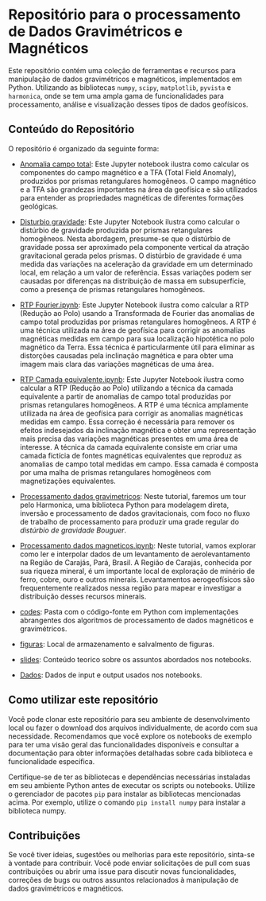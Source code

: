 # Repositório para o processamento de Dados Gravimétricos e Magnéticos

Este repositório contém uma coleção de ferramentas e recursos para manipulação de dados gravimétricos e magnéticos, implementados em Python. Utilizando as bibliotecas `numpy`, `scipy`, `matplotlib`, `pyvista` e `harmonica`, onde se tem uma ampla gama de funcionalidades para processamento, análise e visualização desses tipos de dados geofísicos.

## Conteúdo do Repositório

O repositório é organizado da seguinte forma:

- [Anomalia campo total](1_Anomalia_campo_total.ipynb): Este Jupyter notebook ilustra como calcular os componentes do campo magnético e a TFA (Total Field Anomaly), produzidos por prismas retangulares homogêneos. O campo magnético e a TFA são grandezas importantes na área da geofísica e são utilizados para entender as propriedades magnéticas de diferentes formações geológicas.

- [Disturbio gravidade](2_Disturbio_gravidade.ipynb): Este Jupyter Notebook ilustra como calcular o distúrbio de gravidade produzida por prismas retangulares homogêneos. Nesta abordagem, presume-se que o distúrbio de gravidade possa ser aproximado pela componente vertical da atração gravitacional gerada pelos prismas. O distúrbio de gravidade é uma medida das variações na aceleração da gravidade em um determinado local, em relação a um valor de referência. Essas variações podem ser causadas por diferenças na distribuição de massa em subsuperfície, como a presença de prismas retangulares homogêneos.

- [RTP Fourier.ipynb](3_RTP_Fourier.ipynb): Este Jupyter Notebook ilustra como calcular a RTP (Redução ao Polo) usando a Transformada de Fourier das anomalias de campo total produzidas por prismas retangulares homogêneos. A RTP é uma técnica utilizada na área de geofísica para corrigir as anomalias magnéticas medidas em campo para sua localização hipotética no polo magnético da Terra. Essa técnica é particularmente útil para eliminar as distorções causadas pela inclinação magnética e para obter uma imagem mais clara das variações magnéticas de uma área.

- [RTP Camada equivalente.ipynb](4_RTP_Camada_equivalente.ipynb): Este Jupyter Notebook ilustra como calcular a RTP (Redução ao Polo) utilizando a técnica da camada equivalente a partir de anomalias de campo total produzidas por prismas retangulares homogêneos. A RTP é uma técnica amplamente utilizada na área de geofísica para corrigir as anomalias magnéticas medidas em campo. Essa correção é necessária para remover os efeitos indesejados da inclinação magnética e obter uma representação mais precisa das variações magnéticas presentes em uma área de interesse. A técnica da camada equivalente consiste em criar uma camada fictícia de fontes magnéticas equivalentes que reproduz as anomalias de campo total medidas em campo. Essa camada é composta por uma malha de prismas retangulares homogêneos com magnetizações equivalentes.

- [Processamento dados gravimetricos](5_Processamento_dados_gravimetricos.ipynb): Neste tutorial, faremos um tour pelo Harmonica, uma biblioteca Python para modelagem direta, inversão e processamento de dados gravitacionais, com foco no fluxo de trabalho de processamento para produzir uma grade regular do _distúrbio de gravidade Bouguer_.

- [Processamento dados magneticos.ipynb](6_Processamento_dados_magneticos.ipynb): Neste tutorial, vamos explorar como ler e interpolar dados de um levantamento de aerolevantamento na Região de Carajás, Pará, Brasil. A Região de Carajás, conhecida por sua riqueza mineral, é um importante local de exploração de minério de ferro, cobre, ouro e outros minerais. Levantamentos aerogeofísicos são frequentemente realizados nessa região para mapear e investigar a distribuição desses recursos minerais.

- [codes](/codes): Pasta com o código-fonte em Python com implementações abrangentes dos algoritmos de processamento de dados magnéticos e gravimétricos. 

- [figuras](/figuras): Local de armazenamento e salvalmento de figuras.

- [slides](/slides): Conteúdo teorico sobre os assuntos abordados nos notebooks.

- [Dados](/dados): Dados de input e output usados nos notebooks.

## Como utilizar este repositório

Você pode clonar este repositório para seu ambiente de desenvolvimento local ou fazer o download dos arquivos individualmente, de acordo com sua necessidade. Recomendamos que você explore os notebooks de exemplo para ter uma visão geral das funcionalidades disponíveis e consultar a documentação para obter informações detalhadas sobre cada biblioteca e funcionalidade específica.

Certifique-se de ter as bibliotecas e dependências necessárias instaladas em seu ambiente Python antes de executar os scripts ou notebooks. Utilize o gerenciador de pacotes `pip` para instalar as bibliotecas mencionadas acima. Por exemplo, utilize o comando `pip install numpy` para instalar a biblioteca numpy.

## Contribuições

Se você tiver ideias, sugestões ou melhorias para este repositório, sinta-se à vontade para contribuir. Você pode enviar solicitações de pull com suas contribuições ou abrir uma issue para discutir novas funcionalidades, correções de bugs ou outros assuntos relacionados à manipulação de dados gravimétricos e magnéticos.

